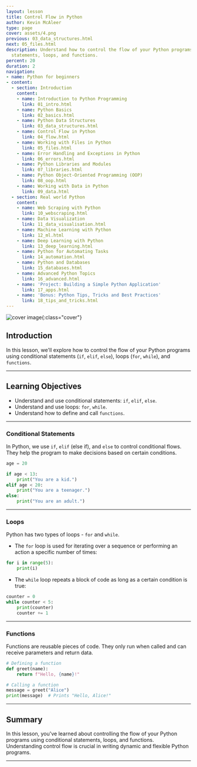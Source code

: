 ```yaml
---
layout: lesson
title: Control Flow in Python
author: Kevin McAleer
type: page
cover: assets/4.png
previous: 03_data_structures.html
next: 05_files.html
description: Understand how to control the flow of your Python programs using conditional
  statements, loops, and functions.
percent: 20
duration: 2
navigation:
- name: Python for beginners
- content:
  - section: Introduction
    content:
    - name: Introduction to Python Programming
      link: 01_intro.html
    - name: Python Basics
      link: 02_basics.html
    - name: Python Data Structures
      link: 03_data_structures.html
    - name: Control Flow in Python
      link: 04_flow.html
    - name: Working with Files in Python
      link: 05_files.html
    - name: Error Handling and Exceptions in Python
      link: 06_errors.html
    - name: Python Libraries and Modules
      link: 07_libraries.html
    - name: Python Object-Oriented Programming (OOP)
      link: 08_oop.html
    - name: Working with Data in Python
      link: 09_data.html
  - section: Real world Python
    content:
    - name: Web Scraping with Python
      link: 10_webscraping.html
    - name: Data Visualization
      link: 11_data_visualisation.html
    - name: Machine Learning with Python
      link: 12_ml.html
    - name: Deep Learning with Python
      link: 13_deep_learning.html
    - name: Python for Automating Tasks
      link: 14_automation.html
    - name: Python and Databases
      link: 15_databases.html
    - name: Advanced Python Topics
      link: 16_advanced.html
    - name: 'Project: Building a Simple Python Application'
      link: 17_apps.html
    - name: 'Bonus: Python Tips, Tricks and Best Practices'
      link: 18_tips_and_tricks.html
---
```



![cover image]({{page.cover}}){:class="cover"}

## Introduction

In this lesson, we'll explore how to control the flow of your Python programs using conditional statements (`if`, `elif`, `else`), loops (`for`, `while`), and `functions`.

---

## Learning Objectives

- Understand and use conditional statements: `if`, `elif`, `else`.
- Understand and use loops: `for`, `while`.
- Understand how to define and call `functions`.

---

### Conditional Statements

In Python, we use `if`, `elif` (else if), and `else` to control conditional flows. They help the program to make decisions based on certain conditions.

```python
age = 20

if age < 13:
    print("You are a kid.")
elif age < 20:
    print("You are a teenager.")
else:
    print("You are an adult.")
```

---

### Loops

Python has two types of loops - `for` and `while`.

- The `for` loop is used for iterating over a sequence or performing an action a specific number of times:

```python
for i in range(5):
    print(i)
```

- The `while` loop repeats a block of code as long as a certain condition is true:

```python
counter = 0
while counter < 5:
    print(counter)
    counter += 1
```

---

### Functions

Functions are reusable pieces of code. They only run when called and can receive parameters and return data.

```python
# Defining a function
def greet(name):
    return f"Hello, {name}!"

# Calling a function
message = greet("Alice")
print(message)  # Prints "Hello, Alice!"
```

---

## Summary

In this lesson, you've learned about controlling the flow of your Python programs using conditional statements, loops, and functions. Understanding control flow is crucial in writing dynamic and flexible Python programs.

---
